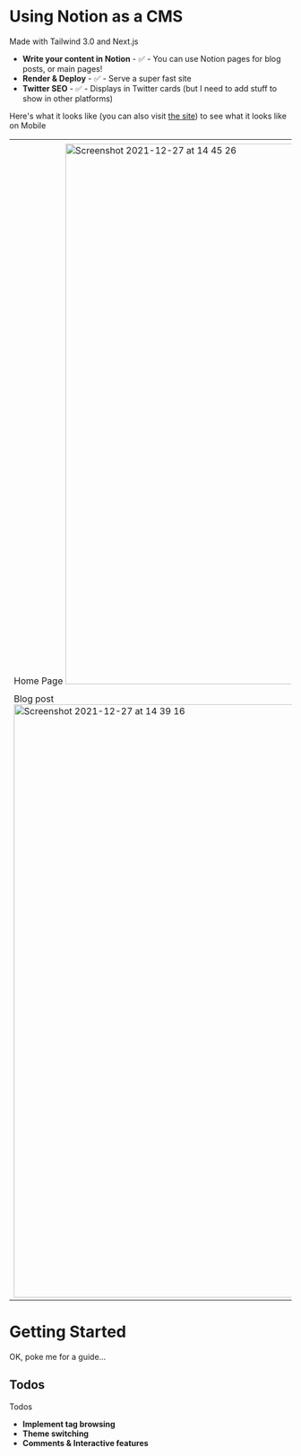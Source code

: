 # Using Notion as a CMS

Made with Tailwind 3.0 and Next.js

- **Write your content in Notion** - ✅ - You can use Notion pages for blog posts, or main pages!
- **Render & Deploy** - ✅ - Serve a super fast site
- **Twitter SEO** - ✅ - Displays in Twitter cards (but I need to add stuff to show in other platforms)

Here's what it looks like (you can also visit [the site](otheradventure.com)) to see what it looks like on Mobile

<table>
  <tr>
    
  <td>Home Page
    <img width="964" alt="Screenshot 2021-12-27 at 14 45 26" src="https://user-images.githubusercontent.com/30219253/147506089-940b3eba-c93c-4616-9b9c-2a738f5ac905.png">

  </td>
  
  <td>Blog
    <img width="959" alt="Screenshot 2021-12-27 at 14 39 00" src="https://user-images.githubusercontent.com/30219253/147505981-b585c482-be48-41c4-a5b6-346a1c0de89d.png">
  </td>
  
  </tr>
  <tr>
    
  <td>
    Blog post
<img width="1058" alt="Screenshot 2021-12-27 at 14 39 16" src="https://user-images.githubusercontent.com/30219253/147505871-f21c3db2-75a1-44b3-870f-1405ee7df0d4.png">
  </td>
  </tr>
  </table>
 
# Getting Started

OK, poke me for a guide...

## Todos

Todos
- **Implement tag browsing**
- **Theme switching**
- **Comments & Interactive features**

